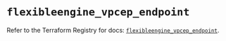 # `flexibleengine_vpcep_endpoint`

Refer to the Terraform Registry for docs: [`flexibleengine_vpcep_endpoint`](https://registry.terraform.io/providers/flexibleenginecloud/flexibleengine/1.46.0/docs/resources/vpcep_endpoint).
